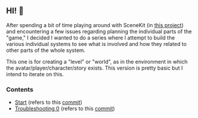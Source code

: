 ## HI! 👋

After spending a bit of time playing around with SceneKit (in [this project](https://louisfoster.github.io/ubiquitous-succotash/)) and encountering a few issues regarding planning the individual parts of the "game," I decided I wanted to do a series where I attempt to build the various individual systems to see what is involved and how they related to other parts of the whole system.

This one is for creating a "level" or "world", as in the environment in which the avatar/player/character/story exists. This version is pretty basic but I intend to iterate on this.


### Contents

- [Start](./start) (refers to this [commit](https://github.com/louisfoster/ios-test-level-map-1/commit/16342c72dc3a744084c1dfd54a84f2d0146f3361))
- [Troubleshooting 0](./troubleshoot0) (refers to this [commit](https://github.com/louisfoster/ios-test-level-map-1/commit/6579c6ede1f0a3074eb45f66b7be74e3e97b6945))